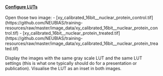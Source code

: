 <h4 id="configure-luts-heading"><a href="#configure-luts">Configure LUTs</a></h4>
Open those two image:
- [xy_calibrated_16bit__nuclear_protein_control.tif](https://github.com/NEUBIAS/training-resources/raw/master/image_data/xy_calibrated_16bit__nuclear_protein_control.tif)
- [xy_calibrated_16bit__nuclear_protein_treated.tif](https://github.com/NEUBIAS/training-resources/raw/master/image_data/xy_calibrated_16bit__nuclear_protein_treated.tif)

Display the images with the same gray scale LUT and the same LUT settings (this is what one typically should do for a presentation or publication). 
Visualise the LUT as an inset in both images.